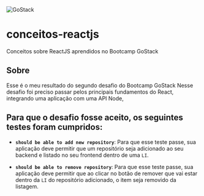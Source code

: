<img alt="GoStack" src="https://storage.googleapis.com/golden-wind/bootcamp-gostack/header-desafios.png" />

# conceitos-reactjs
Conceitos sobre ReactJS aprendidos no Bootcamp GoStack

## Sobre
Esse é o meu resultado do segundo desafio do Bootcamp GoStack
Nesse desafio foi preciso passar pelos principais fundamentos do React, integrando uma aplicação com uma API Node,

## Para que o desafio fosse aceito, os seguintes testes foram cumpridos:

- **`should be able to add new repository`**: Para que esse teste passe, sua aplicação deve permitir que um repositório seja adicionado ao seu backend e listado no seu frontend dentro de uma `LI`.

- **`should be able to remove repository`**: Para que esse teste passe, sua aplicação deve permitir que ao clicar no botão de remover que vai estar dentro da `LI` do repositório adicionado, o item seja removido da listagem.
